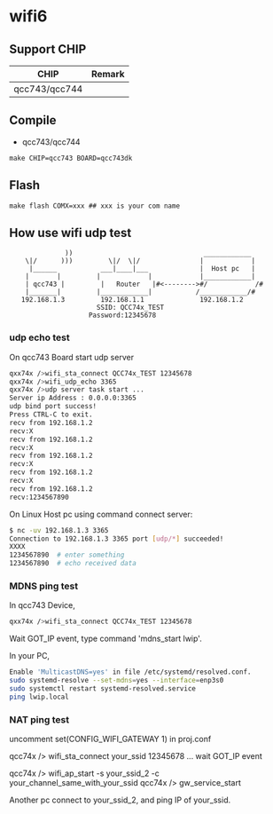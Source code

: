 # wifi6

## Support CHIP

|      CHIP        | Remark |
|:----------------:|:------:|
|qcc743/qcc744       |        |

## Compile

- qcc743/qcc744

```
make CHIP=qcc743 BOARD=qcc743dk
```

## Flash

```
make flash COMX=xxx ## xxx is your com name
```

## How use wifi udp test

```             
              ))                                 ____________
    \|/      )))         \|/  \|/               |            |
     |______           ___|____|___             |  Host pc   |
    |       |         |            |            |____________|
    | qcc743 |         |   Router   |#<-------->#/            /#
    |_______|         |____________|           /____________/#   
   192.168.1.3         192.168.1.1              192.168.1.2    
                      SSID: QCC74x_TEST
                    Password:12345678
```

### udp echo test

On qcc743 Board start udp server

```bash
qxx74x />wifi_sta_connect QCC74x_TEST 12345678
qxx74x />wifi_udp_echo 3365
qxx74x />udp server task start ...
Server ip Address : 0.0.0.0:3365
udp bind port success!
Press CTRL-C to exit.
recv from 192.168.1.2
recv:X
recv from 192.168.1.2
recv:X
recv from 192.168.1.2
recv:X
recv from 192.168.1.2
recv:X
recv from 192.168.1.2
recv:1234567890

```

On Linux Host pc using <nc> command connect server:

```bash
$ nc -uv 192.168.1.3 3365
Connection to 192.168.1.3 3365 port [udp/*] succeeded!
XXXX
1234567890  # enter something
1234567890  # echo received data

```

### MDNS ping test

In qcc743 Device,
```bash
qxx74x />wifi_sta_connect QCC74x_TEST 12345678
```
Wait GOT_IP event, type command 'mdns_start lwip'.

In your PC,
```bash
Enable 'MulticastDNS=yes' in file /etc/systemd/resolved.conf.
sudo systemd-resolve --set-mdns=yes --interface=enp3s0
sudo systemctl restart systemd-resolved.service
ping lwip.local
```

### NAT ping test

uncomment set(CONFIG_WIFI_GATEWAY 1) in proj.conf

qcc74x /> wifi_sta_connect your_ssid 12345678
... wait GOT_IP event

qcc74x /> wifi_ap_start -s your_ssid_2 -c your_channel_same_with_your_ssid
qcc74x /> gw_service_start

Another pc connect to your_ssid_2, and ping IP of your_ssid.
